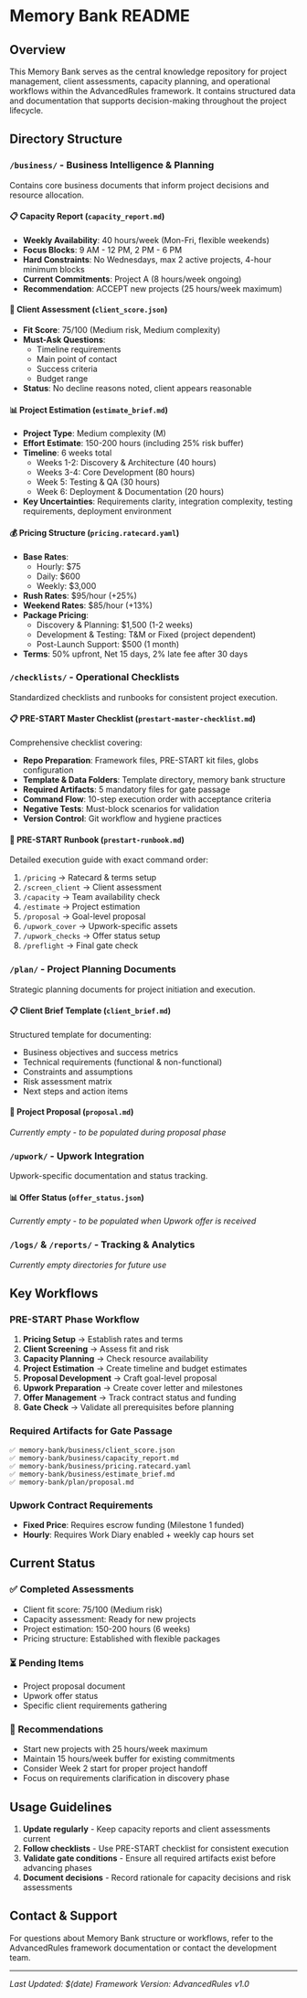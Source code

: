 # Memory Bank README

## Overview
This Memory Bank serves as the central knowledge repository for project management, client assessments, capacity planning, and operational workflows within the AdvancedRules framework. It contains structured data and documentation that supports decision-making throughout the project lifecycle.

## Directory Structure

### `/business/` - Business Intelligence & Planning
Contains core business documents that inform project decisions and resource allocation.

#### 📋 Capacity Report (`capacity_report.md`)
- **Weekly Availability**: 40 hours/week (Mon-Fri, flexible weekends)
- **Focus Blocks**: 9 AM - 12 PM, 2 PM - 6 PM
- **Hard Constraints**: No Wednesdays, max 2 active projects, 4-hour minimum blocks
- **Current Commitments**: Project A (8 hours/week ongoing)
- **Recommendation**: ACCEPT new projects (25 hours/week maximum)

#### 🎯 Client Assessment (`client_score.json`)
- **Fit Score**: 75/100 (Medium risk, Medium complexity)
- **Must-Ask Questions**:
  - Timeline requirements
  - Main point of contact
  - Success criteria
  - Budget range
- **Status**: No decline reasons noted, client appears reasonable

#### 📊 Project Estimation (`estimate_brief.md`)
- **Project Type**: Medium complexity (M)
- **Effort Estimate**: 150-200 hours (including 25% risk buffer)
- **Timeline**: 6 weeks total
  - Weeks 1-2: Discovery & Architecture (40 hours)
  - Weeks 3-4: Core Development (80 hours)
  - Week 5: Testing & QA (30 hours)
  - Week 6: Deployment & Documentation (20 hours)
- **Key Uncertainties**: Requirements clarity, integration complexity, testing requirements, deployment environment

#### 💰 Pricing Structure (`pricing.ratecard.yaml`)
- **Base Rates**:
  - Hourly: $75
  - Daily: $600
  - Weekly: $3,000
- **Rush Rates**: $95/hour (+25%)
- **Weekend Rates**: $85/hour (+13%)
- **Package Pricing**:
  - Discovery & Planning: $1,500 (1-2 weeks)
  - Development & Testing: T&M or Fixed (project dependent)
  - Post-Launch Support: $500 (1 month)
- **Terms**: 50% upfront, Net 15 days, 2% late fee after 30 days

### `/checklists/` - Operational Checklists
Standardized checklists and runbooks for consistent project execution.

#### 📋 PRE-START Master Checklist (`prestart-master-checklist.md`)
Comprehensive checklist covering:
- **Repo Preparation**: Framework files, PRE-START kit files, globs configuration
- **Template & Data Folders**: Template directory, memory bank structure
- **Required Artifacts**: 5 mandatory files for gate passage
- **Command Flow**: 10-step execution order with acceptance criteria
- **Negative Tests**: Must-block scenarios for validation
- **Version Control**: Git workflow and hygiene practices

#### 🚀 PRE-START Runbook (`prestart-runbook.md`)
Detailed execution guide with exact command order:
1. `/pricing` → Ratecard & terms setup
2. `/screen_client` → Client assessment
3. `/capacity` → Team availability check
4. `/estimate` → Project estimation
5. `/proposal` → Goal-level proposal
6. `/upwork_cover` → Upwork-specific assets
7. `/upwork_checks` → Offer status setup
8. `/preflight` → Final gate check

### `/plan/` - Project Planning Documents
Strategic planning documents for project initiation and execution.

#### 📋 Client Brief Template (`client_brief.md`)
Structured template for documenting:
- Business objectives and success metrics
- Technical requirements (functional & non-functional)
- Constraints and assumptions
- Risk assessment matrix
- Next steps and action items

#### 📄 Project Proposal (`proposal.md`)
*Currently empty - to be populated during proposal phase*

### `/upwork/` - Upwork Integration
Upwork-specific documentation and status tracking.

#### 📊 Offer Status (`offer_status.json`)
*Currently empty - to be populated when Upwork offer is received*

### `/logs/` & `/reports/` - Tracking & Analytics
*Currently empty directories for future use*

## Key Workflows

### PRE-START Phase Workflow
1. **Pricing Setup** → Establish rates and terms
2. **Client Screening** → Assess fit and risk
3. **Capacity Planning** → Check resource availability
4. **Project Estimation** → Create timeline and budget estimates
5. **Proposal Development** → Craft goal-level proposal
6. **Upwork Preparation** → Create cover letter and milestones
7. **Offer Management** → Track contract status and funding
8. **Gate Check** → Validate all prerequisites before planning

### Required Artifacts for Gate Passage
```
✅ memory-bank/business/client_score.json
✅ memory-bank/business/capacity_report.md
✅ memory-bank/business/pricing.ratecard.yaml
✅ memory-bank/business/estimate_brief.md
✅ memory-bank/plan/proposal.md
```

### Upwork Contract Requirements
- **Fixed Price**: Requires escrow funding (Milestone 1 funded)
- **Hourly**: Requires Work Diary enabled + weekly cap hours set

## Current Status

### ✅ Completed Assessments
- Client fit score: 75/100 (Medium risk)
- Capacity assessment: Ready for new projects
- Project estimation: 150-200 hours (6 weeks)
- Pricing structure: Established with flexible packages

### ⏳ Pending Items
- Project proposal document
- Upwork offer status
- Specific client requirements gathering

### 🎯 Recommendations
- Start new projects with 25 hours/week maximum
- Maintain 15 hours/week buffer for existing commitments
- Consider Week 2 start for proper project handoff
- Focus on requirements clarification in discovery phase

## Usage Guidelines

1. **Update regularly** - Keep capacity reports and client assessments current
2. **Follow checklists** - Use PRE-START checklist for consistent execution
3. **Validate gate conditions** - Ensure all required artifacts exist before advancing phases
4. **Document decisions** - Record rationale for capacity decisions and risk assessments

## Contact & Support
For questions about Memory Bank structure or workflows, refer to the AdvancedRules framework documentation or contact the development team.

---
*Last Updated: $(date)*
*Framework Version: AdvancedRules v1.0*
